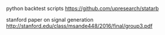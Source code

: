 python  backtest scripts
https://github.com/upresearch/statarb

stanford paper on signal generation
http://stanford.edu/class/msande448/2016/final/group3.pdf